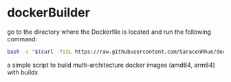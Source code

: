 # dockerBuilder

go to the directory where the Dockerfile is located and run the following command:

```bash
bash -c "$(curl -fsSL https://raw.githubusercontent.com/SaracenRhue/dockerBuilder/main/start.sh)"
```

a simple script to build multi-architecture docker images (amd64, arm64) with buildx
